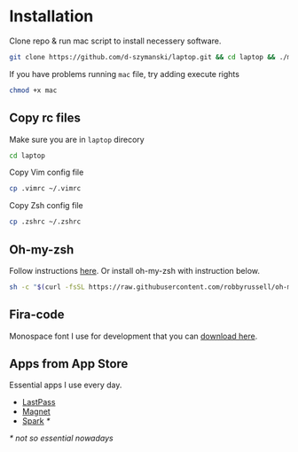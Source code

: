 # Installation

Clone repo & run mac script to install necessery software.
```bash
git clone https://github.com/d-szymanski/laptop.git && cd laptop && ./mac
```

If you have problems running `mac` file, try adding execute rights

```bash
chmod +x mac
```

## Copy rc files

Make sure you are in `laptop` direcory

```bash
cd laptop
```

Copy Vim config file

```bash
cp .vimrc ~/.vimrc
```

Copy Zsh config file
```bash
cp .zshrc ~/.zshrc
```

## Oh-my-zsh

Follow instructions [here](https://github.com/robbyrussell/oh-my-zsh). Or install oh-my-zsh with instruction below.

```bash
sh -c "$(curl -fsSL https://raw.githubusercontent.com/robbyrussell/oh-my-zsh/master/tools/install.sh)"
```

## Fira-code

Monospace font I use for development that you can [download here](https://github.com/tonsky/FiraCode).

## Apps from App Store

Essential apps I use every day.

- [LastPass](https://apps.apple.com/us/app/lastpass-password-manager/id926036361)
- [Magnet](https://apps.apple.com/us/app/magnet/id441258766)
- [Spark](https://apps.apple.com/us/app/spark-email-app-by-readdle/id1176895641) _*_

_* not so essential nowadays_
